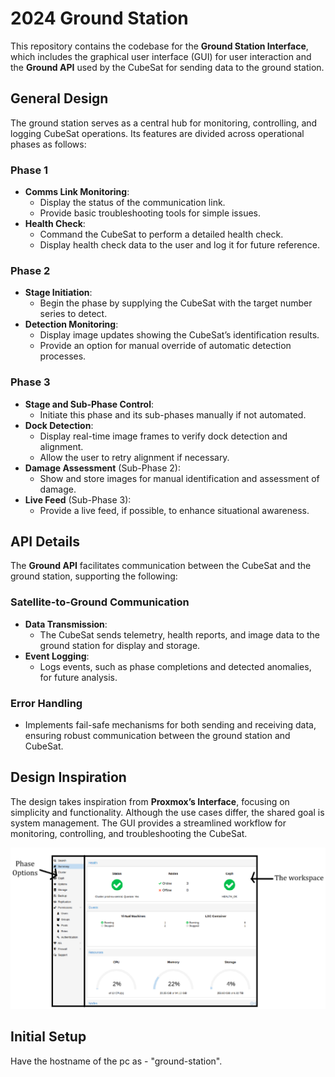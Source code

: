 # 2024 Ground Station

This repository contains the codebase for the **Ground Station Interface**, which includes the graphical user interface (GUI) for user interaction and the **Ground API** used by the CubeSat for sending data to the ground station.

## General Design

The ground station serves as a central hub for monitoring, controlling, and logging CubeSat operations. Its features are divided across operational phases as follows:

### **Phase 1**

- **Comms Link Monitoring**:
  - Display the status of the communication link.
  - Provide basic troubleshooting tools for simple issues.
- **Health Check**:
  - Command the CubeSat to perform a detailed health check.
  - Display health check data to the user and log it for future reference.

### **Phase 2**

- **Stage Initiation**:
  - Begin the phase by supplying the CubeSat with the target number series to detect.
- **Detection Monitoring**:
  - Display image updates showing the CubeSat’s identification results.
  - Provide an option for manual override of automatic detection processes.

### **Phase 3**

- **Stage and Sub-Phase Control**:
  - Initiate this phase and its sub-phases manually if not automated.
- **Dock Detection**:
  - Display real-time image frames to verify dock detection and alignment.
  - Allow the user to retry alignment if necessary.
- **Damage Assessment** (Sub-Phase 2):
  - Show and store images for manual identification and assessment of damage.
- **Live Feed** (Sub-Phase 3):
  - Provide a live feed, if possible, to enhance situational awareness.

## API Details

The **Ground API** facilitates communication between the CubeSat and the ground station, supporting the following:

### **Satellite-to-Ground Communication**

- **Data Transmission**:
  - The CubeSat sends telemetry, health reports, and image data to the ground station for display and storage.
- **Event Logging**:
  - Logs events, such as phase completions and detected anomalies, for future analysis.

### **Error Handling**

- Implements fail-safe mechanisms for both sending and receiving data, ensuring robust communication between the ground station and CubeSat.

## Design Inspiration

The design takes inspiration from **Proxmox’s Interface**, focusing on simplicity and functionality. Although the use cases differ, the shared goal is system management. The GUI provides a streamlined workflow for monitoring, controlling, and troubleshooting the CubeSat.

![Interface Mockup](./img_src/image.png)


## Initial Setup

Have the hostname of the pc as - "ground-station".
